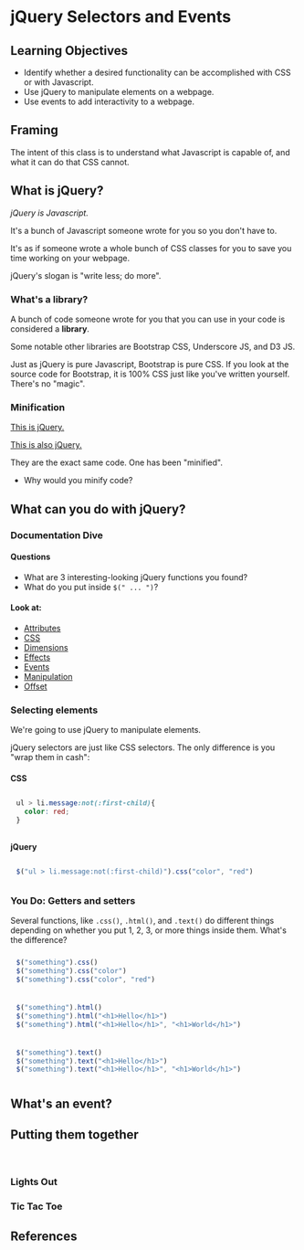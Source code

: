 <!-- All this HTML was generated using Pandoc -->
<script src="jquery.js"></script>
<script>
$(document).ready(function(){
  $("h1,h2,h3,h4,h5,h6").each(function(index, element){
    var text      = $(element).text();
    var id        = $(element).prop("id");
    var link      = $("<a>").prop("href", "#" + id).addClass("nav").text(text);
    $(element).html(link);
  });
});
</script>
<style>
.nav{
  color:#000;
  text-decoration:none;
}
.nav:hover{
  color:#69c;
}
pre{
  background-color:#f6f6f6;
  padding:10px;
}
</style>

# jQuery Selectors and Events

## Learning Objectives
- Identify whether a desired functionality can be accomplished with CSS or with Javascript.
- Use jQuery to manipulate elements on a webpage.
- Use events to add interactivity to a webpage.

## Framing

The intent of this class is to understand what Javascript is capable of, and what it can do that CSS cannot.

## What is jQuery?

*jQuery is Javascript.*

It's a bunch of Javascript someone wrote for you so you don't have to.

It's as if someone wrote a whole bunch of CSS classes for you to save you time working on your webpage.

jQuery's slogan is "write less; do more".

### What's a library?

A bunch of code someone wrote for you that you can use in your code is considered a **library**.

Some notable other libraries are Bootstrap CSS, Underscore JS, and D3 JS.

Just as jQuery is pure Javascript, Bootstrap is pure CSS. If you look at the source code for Bootstrap, it is 100% CSS just like you've written yourself. There's no "magic".

### Minification

[This is jQuery.](jquery.js)

[This is also jQuery.](jquery.min.js)

They are the exact same code. One has been "minified".

- Why would you minify code?

## What can you do with jQuery?

### Documentation Dive

#### Questions

- What are 3 interesting-looking jQuery functions you found?
- What do you put inside `$(" ... ")`?

#### Look at:

- [Attributes](http://api.jquery.com/category/attributes/)
- [CSS](http://api.jquery.com/category/css/)
- [Dimensions](http://api.jquery.com/category/dimensions/)
- [Effects](http://api.jquery.com/category/effects/)
- [Events](http://api.jquery.com/category/events/)
- [Manipulation](http://api.jquery.com/category/manipulation/)
- [Offset](http://api.jquery.com/category/offset/)

### Selecting elements

We're going to use jQuery to manipulate elements.

jQuery selectors are just like CSS selectors. The only difference is you "wrap them in cash":

#### CSS

```css
ul > li.message:not(:first-child){
  color: red;
}
```

#### jQuery

```js
$("ul > li.message:not(:first-child)").css("color", "red")
```

### You Do: Getters and setters

Several functions, like `.css()`, `.html()`, and `.text()` do different things depending on whether you put 1, 2, 3, or more things inside them. What's the difference?

```js
$("something").css()
$("something").css("color")
$("something").css("color", "red")
```

```js
$("something").html()
$("something").html("<h1>Hello</h1>")
$("something").html("<h1>Hello</h1>", "<h1>World</h1>")
```

```js
$("something").text()
$("something").text("<h1>Hello</h1>")
$("something").text("<h1>Hello</h1>", "<h1>World</h1>")
```

## What's an event?



## Putting them together

```js

```

### Lights Out

### Tic Tac Toe

## References

